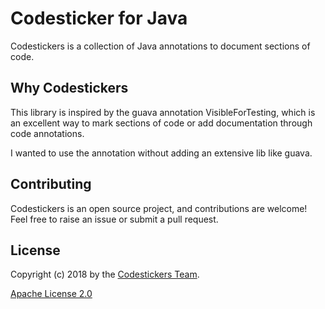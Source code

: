# Codesticker for Java

Codestickers is a collection of Java annotations to document sections of code.

## Why Codestickers
This library is inspired by the guava annotation VisibleForTesting, which is an excellent
way to mark sections of code or add documentation through code annotations.

I wanted to use the annotation without adding an extensive lib like guava.

## Contributing
Codestickers is an open source project, and contributions are welcome! Feel free to raise an issue or submit a pull request.

## License
Copyright (c) 2018 by the [Codestickers Team](https://github.com/orgs/codestickers/people).

[Apache License 2.0](license)
